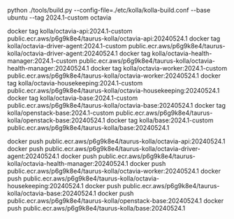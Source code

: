 python ./tools/build.py --config-file=./etc/kolla/kolla-build.conf --base ubuntu --tag 2024.1-custom octavia

docker tag kolla/octavia-api:2024.1-custom public.ecr.aws/p6g9k8e4/taurus-kolla/octavia-api:20240524.1
docker tag kolla/octavia-driver-agent:2024.1-custom public.ecr.aws/p6g9k8e4/taurus-kolla/octavia-driver-agent:20240524.1
docker tag kolla/octavia-health-manager:2024.1-custom public.ecr.aws/p6g9k8e4/taurus-kolla/octavia-health-manager:20240524.1
docker tag kolla/octavia-worker:2024.1-custom public.ecr.aws/p6g9k8e4/taurus-kolla/octavia-worker:20240524.1
docker tag kolla/octavia-housekeeping:2024.1-custom public.ecr.aws/p6g9k8e4/taurus-kolla/octavia-housekeeping:20240524.1
docker tag kolla/octavia-base:2024.1-custom public.ecr.aws/p6g9k8e4/taurus-kolla/octavia-base:20240524.1
docker tag kolla/openstack-base:2024.1-custom public.ecr.aws/p6g9k8e4/taurus-kolla/openstack-base:20240524.1
docker tag kolla/base:2024.1-custom public.ecr.aws/p6g9k8e4/taurus-kolla/base:20240524.1

docker push public.ecr.aws/p6g9k8e4/taurus-kolla/octavia-api:20240524.1
docker push public.ecr.aws/p6g9k8e4/taurus-kolla/octavia-driver-agent:20240524.1
docker push public.ecr.aws/p6g9k8e4/taurus-kolla/octavia-health-manager:20240524.1
docker push public.ecr.aws/p6g9k8e4/taurus-kolla/octavia-worker:20240524.1
docker push public.ecr.aws/p6g9k8e4/taurus-kolla/octavia-housekeeping:20240524.1
docker push public.ecr.aws/p6g9k8e4/taurus-kolla/octavia-base:20240524.1
docker push public.ecr.aws/p6g9k8e4/taurus-kolla/openstack-base:20240524.1
docker push public.ecr.aws/p6g9k8e4/taurus-kolla/base:20240524.1
